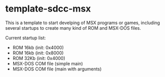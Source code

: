 # template-sdcc-msx

This is a template to start develping of MSX programs or games, including several startups to create many kind of ROM and MSX-DOS files.

Current startup list:
* ROM 16kb (init: 0x4000)
* ROM 16kb (init: 0x8000)
* ROM 32Kb (init: 0x4000)
* MSX-DOS COM file (simple main)
* MSX-DOS COM file (main with arguments)
